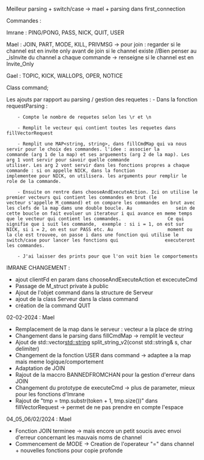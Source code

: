 Meilleur parsing + switch/case -> mael + parsing dans first_connection

Commandes : 

Imrane : PING/PONG, PASS, NICK, QUIT, USER

Mael : JOIN, PART, MODE, KILL, PRIVMSG -> pour join : regarder si le channel est en invite only avant de join si le channel existe
//Bien penser au _isInvite du channel a chaque commande -> renseigne si le channel est en Invite_Only


Gael : TOPIC, KICK, WALLOPS, OPER, NOTICE

Class command;




Les ajouts par rapport au parsing / gestion des requetes : 
	- Dans la fonction requestParsing : 
		
		- Compte le nombre de requetes selon les \r et \n
		
		- Remplit le vecteur qui contient toutes les requetes dans fillVectorRequest
		
		- Remplit une MAP<string, string>, dans fillCmdMap qui va nous servir pour le choix des commandes. l'idee : associer la 				commande (arg 1 de la map) et ses arguements (arg 2 de la map). Les arg 1 vont servir pour savoir quelle commande 					utiliser. Les arg 2 vont servir dans les fonctions propres a chaque commande : si on appelle NICK, dans la fonction 				implementee pour NICK, on utilisera. les arguments pour remplir le role de la commande.

		- Ensuite on rentre dans chooseAndExecuteAction. Ici on utilise le premier vecteurs qui contient les commandes en brut (le 						vecteur s'appelle M_command) et on compare les commandes en brut avec les clefs de la map dams une double boucle. Au 				sein de cette boucle on fait evoluer un iterateur i qui avance en meme temps que le vecteur qui contient les commandes. 				Ce qui signifie que i suit les commande,  exemple : si i = 1, on est sur NICK, si i = 2, on est sur PASS etc. Au 					moment ou la cle est trouvee, on passe i dans une fonction qui utilise le switch/case pour lancer les fonctions qui 				executeront les commandes.

		- J'ai laisser des prints pour que l'on voit bien le comportements

IMRANE CHANGEMENT :
- ajout clientFd en param dans chooseAndExecuteAction et excecuteCmd
- Passage de M_struct private à public
- Ajout de l'objet command dans la structure de Serveur
- ajout de la class Serveur dans la class command
- création de la command QUIT



02-02-2024 : Mael

- Remplacement de la map dans le serveur : vecteur a la place de string
- Changement dans le parsing dans fillCmdMap -> remplit le vecteur
- Ajout de std::vector<std::string> split_string_v2(const std::string& s, char delimiter)
- Changement de la fonction USER dans command -> adaptee a la map mais meme logique/comportement
- Adaptation de JOIN
- Rajout de la maccro BANNEDFROMCHAN pour la gestion d'erreur dans JOIN
- Changement du prototype de executeCmd -> plus de parameter, mieux pour les fonctions d'Imrane
- Rajout de "tmp = tmp.substr(token + 1, tmp.size())" dans fillVectorRequest -> permet de ne pas prendre en compte l'espace



04_05_06/02/2024 : Mael

- Fonction JOIN terminee -> mais encore un petit soucis avec envoi d'erreur concernant les mauvais noms de channel
- Commencement de MODE -> Creation de l'operateur "=" dans channel + nouvelles fonctions pour copie profonde